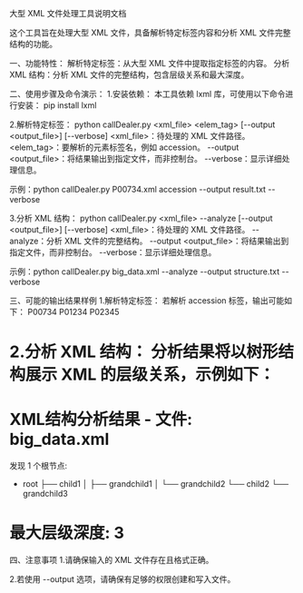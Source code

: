 大型 XML 文件处理工具说明文档

这个工具旨在处理大型 XML 文件，具备解析特定标签内容和分析 XML 文件完整结构的功能。


一、功能特性：
解析特定标签：从大型 XML 文件中提取指定标签的内容。
分析 XML 结构：分析 XML 文件的完整结构，包含层级关系和最大深度。



二、使用步骤及命令演示：
1.安装依赖：
本工具依赖 lxml 库，可使用以下命令进行安装：
pip install lxml

2.解析特定标签：
python callDealer.py <xml_file> <elem_tag> [--output <output_file>] [--verbose]
<xml_file>：待处理的 XML 文件路径。
<elem_tag>：要解析的元素标签名，例如 accession。
--output <output_file>：将结果输出到指定文件，而非控制台。
--verbose：显示详细处理信息。

示例：python callDealer.py P00734.xml accession --output result.txt --verbose


3.分析 XML 结构：
python callDealer.py <xml_file> --analyze [--output <output_file>] [--verbose]
<xml_file>：待处理的 XML 文件路径。
--analyze：分析 XML 文件的完整结构。
--output <output_file>：将结果输出到指定文件，而非控制台。
--verbose：显示详细处理信息。

示例：python callDealer.py big_data.xml --analyze --output structure.txt --verbose



三、可能的输出结果样例
1.解析特定标签：
若解析 accession 标签，输出可能如下：
P00734
P01234
P02345

2.分析 XML 结构：
分析结果将以树形结构展示 XML 的层级关系，示例如下：
============================================================
XML结构分析结果 - 文件: big_data.xml
============================================================

发现 1 个根节点:
  - root
    ├── child1
    │   ├── grandchild1
    │   └── grandchild2
    └── child2
        └── grandchild3

最大层级深度: 3
============================================================



四、注意事项
1.请确保输入的 XML 文件存在且格式正确。

2.若使用 --output 选项，请确保有足够的权限创建和写入文件。